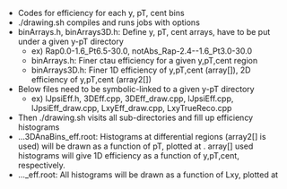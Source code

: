 * Codes for efficiency for each y, pT, cent bins
* ./drawing.sh compiles and runs jobs with options
* binArrays.h, binArrays3D.h: Define y, pT, cent arrays, have to be put under a given y-pT directory
  - ex) Rap0.0-1.6_Pt6.5-30.0, notAbs_Rap-2.4--1.6_Pt3.0-30.0
  - binArrays.h: Finer ctau efficiency for a given y,pT,cent region
  - binArrays3D.h: Finer 1D efficiency of y,pT,cent (array[]), 2D efficiency of y,pT,cent (array2[])
* Below files need to be symbolic-linked to a given y-pT directory
  - ex) lJpsiEff.h, 3DEff.cpp, 3DEff_draw.cpp, lJpsiEff.cpp, lJpsiEff_draw.cpp, LxyEff_draw.cpp, LxyTrueReco.cpp
* Then ./drawing.sh visits all sub-directories and fill up efficiency histograms
* ...3DAnaBins_eff.root: Histograms at differential regions (array2[] is used) will be drawn as a function of pT, plotted at <pT>.
  array[] used histograms will give 1D efficiency as a function of y,pT,cent, respectively.
* ..._eff.root: All histograms will be drawn as a function of Lxy, plotted at <Lxy>
